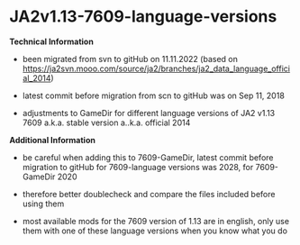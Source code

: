 # JA2v1.13-7609-language-versions

**Technical Information**

- been migrated from svn to gitHub on 11.11.2022 (based on https://ja2svn.mooo.com/source/ja2/branches/ja2_data_language_official_2014)

- latest commit before migration from scn to gitHub  was on Sep 11, 2018

- adjustments to GameDir for different language versions of JA2 v1.13 7609 a.k.a. stable version a..k.a. official 2014

**Additional Information**

- be careful when adding this to 7609-GameDir, latest commit before migration to gitHub for 7609-language versions was 2028, for 7609-GameDir 2020

- therefore better doublecheck and compare the files included before using them

- most available mods for the 7609 version of 1.13 are in english, only use them with one of these language versions when you know what you do

